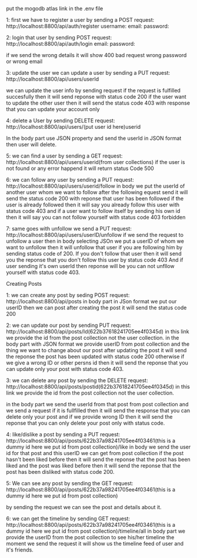 put the mogodb atlas link in the .env file

1: first we have to register a user by sending a POST request: http://localhost:8800/api/auth/register
username:
email:
password:

2: login that user by sending POST request: http://localhost:8800/api/auth/login
    email:
    password:

if we send the wrong details it will show 400 bad request wrong password or wrong email

3: update the user we can update a user by sending a PUT request: http://localhost:8800/api/users/userId

we can update the user info by sending request if the request is fulfilled succesfully then it will send reponse with status code 200
if the user want to update the other user then it will send the status code 403 with response that you can update your account only

4: delete a User by sending DELETE request: http://localhost:8800/api/users/(put user id here)userid

In the body part use JSON property and send the userId in JSON format then user will delete.

5: we can find a user by sending a GET request: http://localhost:8800/api/users/userid(from user collections)
if the user is not found or any error happend it will return status Code 500 

6:  we can follow any user by sending a PUT request: http://localhost:8800/api/users/userid/follow
 in body we put the userId of another user whom we want to follow after the following equest send it will send the status code 200 with reponse
 that user has been followed if the user is already followed then  it will say you already follow this user with status code 403
 and if a user want to follow itself by sending his own id then it will say you can not follow yourself with status code 403 forbidden

7: same goes with unfollow we send a PUT request: http://localhost:8800/api/users/userID/unfollow
if we send the request to unfollow a user then in body selecting JSOn we put a userID of whom we want to unfollow then  it will unfollow that user if you are following him by sending status code of 200.
If you don't follow that user then it will send you the reponse that you don't follow this user by status code 403
And if user sending it's own userId then reponse will be you can not unfllow yourself with status code 403.

Creating Posts

1: we can create any post by seding POST request: http://localhost:8800/api/posts
in body part in JSon format we put our userID then we can post after creating the post it will send the status code 200

2: we can update our post by sending PUT request: http://localhost:8800/api/posts/Id(622b37618241705ee4f0345d) in this link we provide the id from the post collection not the user collection.
in the body part with JSON format we provide  userID from post collection and the thing we want to change about our post after updating the post it will send the reponse the post has been updated with status code 200 otherwise if we give a wrong ID or other persns id then it will send the reponse that you can update only your post with status code 403.

3: we can delete any post by sending the DELETE request: http://localhost:8800/api/posts/postid(622b37618241705ee4f0345d) in this link we provide the id from the post collection not the user collection.

in the body part we send the userId from that post from post collection and we send a request if it is fullfilled then it will send the response that you can delete only your post and if we provide wrong ID then it will send the reponse that you can only delete your post only with status code.

4: like/dislike a post by sending a PUT request: 
http://localhost:8800/api/posts/622b37a98241705ee4f03461(this is a dummy id here we put  id from post collection)/like
in body we send the user id for that post and this userID we can get from post collection
if the post hasn't been liked before then it will send the reponse that the post has been liked and the post was liked before then it will send the reponse that the post has been disliked with status code 200.

5: We can see any post by sending the GET request:
http://localhost:8800/api/posts/622b37a98241705ee4f03461(this is a dummy id here we put  id from post collection)

by sending the request we can see the post and details about it.

6: we can get the timeline by sending GET request: 
http://localhost:8800/api/posts/622b37a98241705ee4f03461(this is a dummy id here we put  id from post collection)/timeline/all
 in body part we provide the userID from the post collection to see his/her timeline the moment we send the request it will show us the timeline feed of user and it's friends.